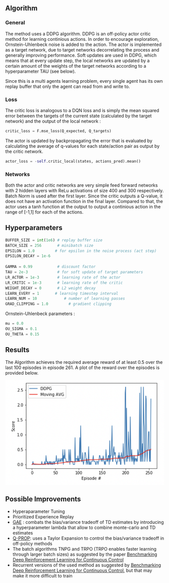 ## Algorithm 

### General 

The method uses a DDPG algorithm. DDPG is an off-policy actor critic method for learning continious actions. In order to encourage
exploration, Ornstein-Uhlenbeck noise is added to the action. 
The actor is implemented as a target network, due to target networks decorrelating the process and generally improving performance. Soft updates are used in DDPG, which means 
that at every update step, the local networks are updated by a certain amount of the weights of the target networks according to a hyperparameter TAU (see below). 

Since this is a multi agents learning problem, every single agent has its own replay buffer that only the agent can read from and write to. 

### Loss  

The critic loss is analogous to a DQN loss and is simply the mean squared error between the targets of the current state (calculated by the target network) and the 
output of the local network : 

```python 
critic_loss = F.mse_loss(Q_expected, Q_targets)
```


The actor is updated by backpropagating the error that is evaluated by calculating the average of q-values for each state/action pair as output by the critic network. 

```python 
actor_loss = -self.critic_local(states, actions_pred).mean()
```

### Networks 

Both the actor and critic networks are very simple feed forward networks with 2 hidden layers with ReLu activations of size 400 and 300 respectively. Batch Norm is used after the first layer. 
Since the critic outputs a Q-value, it does not have an activation function in the final layer. Compared to that, the actor uses a tanh function at the output to output a continious action in the range of [-1,1] for each of the actions. 

## Hyperparameters 

```python 
BUFFER_SIZE = int(1e6) # replay buffer size
BATCH_SIZE = 256       # minibatch size
EPSILON = 1.0         # for epsilon in the noise process (act step)
EPSILON_DECAY = 1e-6

GAMMA = 0.99           # discount factor
TAU = 2e-3             # for soft update of target parameters
LR_ACTOR = 1e-3        # learning rate of the actor
LR_CRITIC = 1e-3       # learning rate of the critic
WEIGHT_DECAY = 0       # L2 weight decay
LEARN_EVERY = 1       # learning timestep interval
LEARN_NUM = 10            # number of learning passes
GRAD_CLIPPING = 1.0         # gradient clipping 
```
Ornstein-Uhlenbeck parameters : 

```python 
mu = 0.0
OU_SIGMA = 0.1
OU_THETA = 0.15
```


## Results

The Algorithm achieves the required average reward of at least 0.5 over the last 100 episodes in episode 261.
A plot of the reward over the episodes is provided below. 

<img src="graph.png" alt="drawing" width="600"/>

## Possible Improvements 

- Hyperaparameter Tuning 
- Prioritized Experience Replay
- [GAE](https://arxiv.org/abs/1506.02438) : combats the bias/variance tradeoff of TD estimates by introducing a hyperparameter lambda that allow to combine monte-carlo and TD estimates
- [Q-PROP](https://arxiv.org/abs/1611.02247): uses a Taylor Expansion to control the bias/variance tradeoff in off-policy methods 
- The batch algorithms TNPG and TRPO (TRPO enables faster learning through larger batch sizes) as suggested by the paper [Benchmarking Deep Reinforcement Learning for Continuous Control](https://arxiv.org/abs/1604.06778)
- Recurrent versions of the used method as suggested by [Benchmarking Deep Reinforcement Learning for Continuous Control](https://arxiv.org/abs/1604.06778), but that may make it more difficult to train 
